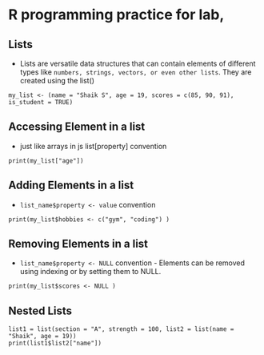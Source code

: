 # R programming practice for lab, 

## Lists

- Lists are versatile data structures that can contain elements of different types like `numbers, strings, vectors, or even other lists`. They are created using the list()

```
my_list <- (name = "Shaik S", age = 19, scores = c(85, 90, 91), is_student = TRUE)

```
## Accessing Element in a list

- just like arrays in js list[property] convention

```
print(my_list["age"])

```

## Adding Elements in a list

- `list_name$property <- value` convention
  
```
print(my_list$hobbies <- c("gym", "coding") )
```

## Removing Elements in a list

- `list_name$property <- NULL` convention - Elements can be removed using indexing or by setting them to NULL.
  
```
print(my_list$scores <- NULL )
```


## Nested Lists 

```
list1 = list(section = "A", strength = 100, list2 = list(name = "Shaik", age = 19))
print(list1$list2["name"])

```
